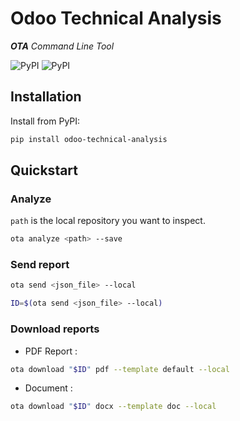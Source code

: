 
# Odoo Technical Analysis

_**OTA** Command Line Tool_

![PyPI](https://img.shields.io/pypi/v/odoo-technical-analysis) ![PyPI](https://img.shields.io/pypi/pyversions/odoo-technical-analysis)


## Installation

Install from PyPI:
```bash
pip install odoo-technical-analysis
```

## Quickstart


### Analyze
`path` is the local repository you want to inspect.
```bash
ota analyze <path> --save
```

### Send report
```bash
ota send <json_file> --local

ID=$(ota send <json_file> --local)
```

### Download reports
* PDF Report :
```bash
ota download "$ID" pdf --template default --local
```
* Document :
```bash
ota download "$ID" docx --template doc --local
```
